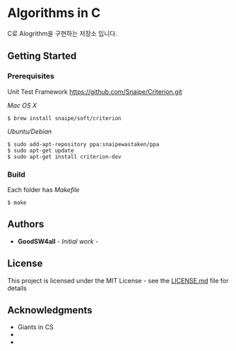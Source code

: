 # Algorithms in C

C로 Alogrithm을 구현하는 저장소 입니다.

## Getting Started

### Prerequisites
Unit Test Framework
https://github.com/Snaipe/Criterion.git

*Mac OS X* 
```
$ brew install snaipe/soft/criterion
```
*Ubuntu/Debian*
```
$ sudo add-apt-repository ppa:snaipewastaken/ppa
$ sudo apt-get update
$ sudo apt-get install criterion-dev
```

### Build
Each folder has *Makefile*
```
$ make
```

## Authors

* **GoodSW4all** - *Initial work* - 

## License

This project is licensed under the MIT License - see the [LICENSE.md](LICENSE.md) file for details

## Acknowledgments

* Giants in CS
* 
* 
